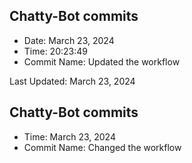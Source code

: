 ## Chatty-Bot commits
- Date: March 23, 2024
- Time: 20:23:49
- Commit Name: Updated the workflow

Last Updated: March 23, 2024
## Chatty-Bot commits
- Time: March 23, 2024
- Commit Name: Changed the workflow
